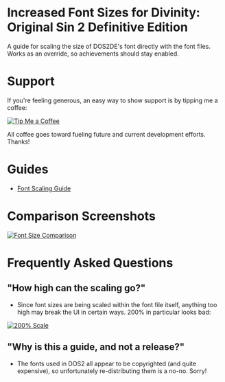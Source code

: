 Increased Font Sizes for Divinity: Original Sin 2 Definitive Edition
=======

A guide for scaling the size of DOS2DE's font directly with the font files. Works as an override, so achievements should stay enabled.

# Support
If you're feeling generous, an easy way to show support is by tipping me a coffee:

[![Tip Me a Coffee](https://i.imgur.com/NkmwXff.png)](https://ko-fi.com/LaughingLeader)

All coffee goes toward fueling future and current development efforts. Thanks!

# Guides
* [Font Scaling Guide](https://github.com/LaughingLeader-DOS2-Mods/IncreasedFontSizes/wiki/Font-Scaling-Guide)

# Comparison Screenshots

[![Font Size Comparison](https://thumbs.gfycat.com/FrightenedMiserlyAmericanshorthair-size_restricted.gif)](https://gfycat.com/FrightenedMiserlyAmericanshorthair)

# Frequently Asked Questions
## "How high can the scaling go?"
* Since font sizes are being scaled within the font file itself, anything too high may break the UI in certain ways. 200% in particular looks bad:  

 [![200% Scale](https://i.imgur.com/PuhMIDkl.png "Font scaling set to 200%.")](https://i.imgur.com/PuhMIDk.png)
 
## "Why is this a guide, and not a release?"
* The fonts used in DOS2 all appear to be copyrighted (and quite expensive), so unfortunately re-distributing them is a no-no. Sorry!
